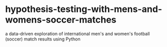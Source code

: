 # hypothesis-testing-with-mens-and-womens-soccer-matches
a data-driven exploration of international men's and women's football (soccer) match results using Python
